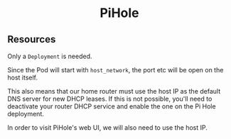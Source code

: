 <h1 align="center">PiHole</h1>

## Resources

Only a `Deployment` is needed.

Since the Pod will start with `host_network`, the port etc
will be open on the host itself.

This also means that our home router must use the host
IP as the default DNS server for new DHCP leases.
If this is not possible, you'll need to deactivate your router DHCP service
and enable the one on the Pi Hole deployment.

In order to visit PiHole's web UI, we will also need to use the
host IP.

